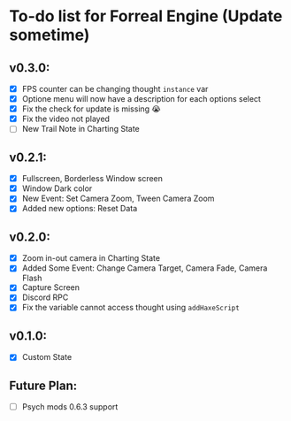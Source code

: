 # To-do list for Forreal Engine (Update sometime)
## v0.3.0:
- [X] FPS counter can be changing thought `instance` var
- [X] Optione menu will now have a description for each options select
- [X] Fix the check for update is missing :sob:
- [X] Fix the video not played
- [ ] New Trail Note in Charting State

## v0.2.1:
- [X] Fullscreen, Borderless Window screen
- [X] Window Dark color
- [X] New Event: Set Camera Zoom, Tween Camera Zoom
- [X] Added new options: Reset Data

## v0.2.0:
- [X] Zoom in-out camera in Charting State
- [X] Added Some Event: Change Camera Target, Camera Fade, Camera Flash
- [X] Capture Screen
- [X] Discord RPC
- [X] Fix the variable cannot access thought using `addHaxeScript`

## v0.1.0:
- [X] Custom State

## Future Plan:
- [ ] Psych mods 0.6.3 support
